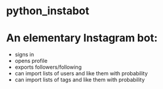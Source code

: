 # python_instabot

# An elementary Instagram bot:
* signs in
* opens profile
* exports followers/following
* can import lists of users and like them with probability
* can import lists of tags and like them with probability